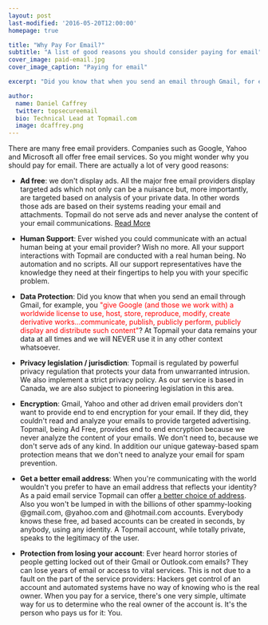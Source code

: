 ```yaml
---
layout: post
last-modified: '2016-05-20T12:00:00'
homepage: true

title: "Why Pay For Email?"
subtitle: "A list of good reasons you should consider paying for email"
cover_image: paid-email.jpg
cover_image_caption: "Paying for email"

excerpt: "Did you know that when you send an email through Gmail, for example, you <b>'give Google (and those we work with) a worldwide license to use, host, store, reproduce, modify, create derivative works...communicate, publish, publicly perform, publicly display and distribute such content'</b>? At Topmail your data remains your data at all times and we will NEVER use it in any other context whatsoever."

author:
  name: Daniel Caffrey
  twitter: topsecureemail
  bio: Technical Lead at Topmail.com
  image: dcaffrey.png  
---
```

There are many free email providers. Companies such as Google, Yahoo and Microsoft all offer free email services. So you might wonder why you should pay for email. There are actually a lot of very good reasons:

*  <b>Ad free</b>: we don't display ads. All the major free email providers display targeted ads which not only can be a nuisance but, more importantly, are targeted based on analysis of your private data. In other words those ads are based on their systems reading your email and attachments. Topmail do not serve ads and never analyse the content of your email communications. <a href='https://blog.topmail.com/2016/04/25/why-would-anyone-pay-for-email.html'>Read More</a>

*  <b>Human Support</b>: Ever wished you could communicate with an actual human being at your email provider? Wish no more. All your support interactions with Topmail are conducted with a real human being. No automation and no scripts. All our support representatives have the knowledge they need at their fingertips to help you with your specific problem. 

*  <b>Data Protection</b>: Did you know that when you send an email through Gmail, for example, you <span style='color: red;'>"give Google (and those we work with) a worldwide license to use, host, store, reproduce, modify, create derivative works...communicate, publish, publicly perform, publicly display and distribute such content"</span>? At Topmail your data remains your data at all times and we will NEVER use it in any other context whatsoever.

*  <b>Privacy legislation / jurisdiction</b>: Topmail is regulated by powerful privacy regulation that protects your data from unwarranted intrusion. We also implement a strict privacy policy. As our service is based in Canada, we are also subject to pioneering legislation in this area.

*  <b>Encryption</b>: Gmail, Yahoo and other ad driven email providers don't want to provide end to end encryption for your email. If they did, they couldn't read and analyze your emails to provide targeted advertising. Topmail, being Ad Free, provides end to end encryption because we never analyze the content of your emails. We don't need to, because we don't serve ads of any kind. In addition our unique gateway-based spam protection means that we don't need to analyze your email for spam prevention.

*  <b>Get a better email address</b>: When you're communicating with the world wouldn't you prefer to have an email address that reflects your identity? As a paid email service Topmail can offer <a href='https://blog.topmail.com/2016/04/30/the-importance-of-a-good-email-address.html'>a better choice of address</a>. Also you won't be lumped in with the billions of other spammy-looking @gmail.com, @yahoo.com and @hotmail.com accounts. Everybody knows these free, ad based accounts can be created in seconds, by anybody, using any identity. A Topmail account, while totally private, speaks to the legitimacy of the user.

*  <b>Protection from losing your account</b>: Ever heard horror stories of people getting locked out of their Gmail or Outlook.com emails? They can lose years of email or access to vital services. This is not due to a fault on the part of the service providers: Hackers get control of an account and automated systems have no way of knowing who is the real owner. When you pay for a service, there's one very simple, ultimate way for us to determine who the real owner of the account is. It's the person who pays us for it: You.
